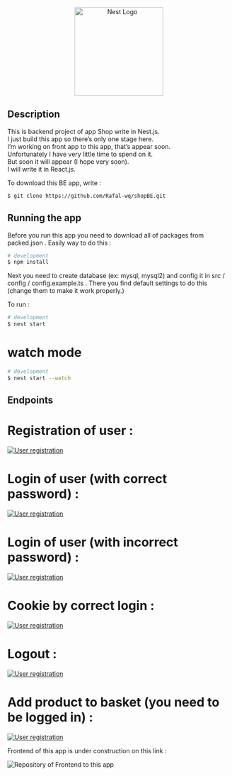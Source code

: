 <p align="center">
  <a href="http://nestjs.com/" target="blank"><img src="https://nestjs.com/img/logo-small.svg" width="200" alt="Nest Logo" /></a>
</p>

[circleci-image]: https://img.shields.io/circleci/build/github/nestjs/nest/master?token=abc123def456
[circleci-url]: https://circleci.com/gh/nestjs/nest

  
## Description

This is backend project of app Shop write in Nest.js.</br>
I just build this app so there’s only one stage here.</br>
I’m working on front app to this app, that’s appear soon.</br>
Unfortunately I have very little time to spend on it.</br>
But soon it will appear (I hope very soon).</br>
I will write it in React.js.

To download this BE app, write :

```bash
$ git clone https://github.com/Rafal-wq/shopBE.git
```

## Running the app

Before you run this app you need to download all of packages from packed.json .
Easily way to do this :

```bash
# development
$ npm install
```

Next you need to create database (ex: mysql, mysql2) and config it in src / config / config.example.ts .
There you find default settings to do this (change them to make it work properly.)

To run :

```bash
# development
$ nest start
```

# watch mode
```bash
# development
$ nest start --watch
```

## Endpoints

# Registration of user :
<p>
<a href="" target="blank"><img src="https://iili.io/Qquze2.png" alt="User registration" /></a>
</p>

# Login of user (with correct password) :

<p>
<a href="https://ibb.co/84yhF9r" target="blank"><img src="https://i.ibb.co/zH3kKZX/Logowanie-poprawne-has-o.png" alt="User registration" /></a>
</p>

# Login of user (with incorrect password) :

<p>
<a href="https://ibb.co/KwwvsVB" target="blank"><img src="https://i.ibb.co/k11CDqz/Logowanie-b-e-dne-has-o.png" alt="User registration" /></a>
</p>

# Cookie by correct login :

<p>
<a href="https://ibb.co/BN4FMZ9" target="blank"><img src="https://i.ibb.co/TLKd38s/Poprawne-logowanie-ciastko.png" alt="User registration" /></a>
</p>

# Logout :

<p>
<a href="https://ibb.co/XDpxQ72" target="blank"><img src="https://i.ibb.co/jzGkNy6/Wylogowanie.png" alt="User registration" /></a>
</p>


# Add product to basket (you need to be logged in) :

<p>
<a href="https://ibb.co/dDMzSFD" target="blank"><img src="https://i.ibb.co/BB3SmbB/Dodawanie-do-koszyka-usera.png" alt="User registration" /></a>
</p>

Frontend of this app is under construction on this link :
<p>
<a target="blank"><img src="https://github.com/Rafal-wq/-shopFE.git" alt="Repository of Frontend to this app" /></a>
</p>
